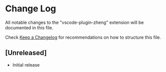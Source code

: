 # Change Log

All notable changes to the "vscode-plugin-zheng" extension will be documented in this file.

Check [Keep a Changelog](http://keepachangelog.com/) for recommendations on how to structure this file.

## [Unreleased]

- Initial release
